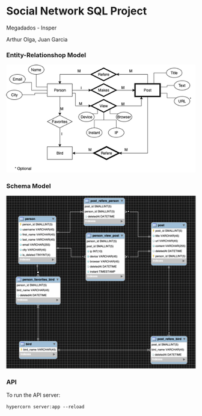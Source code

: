 # Social Network SQL Project
Megadados - Insper

Arthur Olga,
Juan Garcia


### Entity-Relationshop Model
<img src="EntityRelationModel.png" >

### Schema Model
<img width="700px" src="Model.png" >

### API
To run the API server:
```
hypercorn server:app --reload
```

